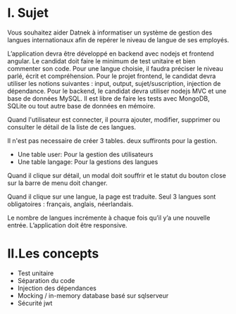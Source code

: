 # I. Sujet
Vous souhaitez aider Datnek à informatiser un système de gestion des langues internationaux afin de repérer le niveau de langue de ses employés.

L’application devra être développé en backend avec nodejs et frontend angular. Le candidat doit faire le minimum de test unitaire et bien commenter son code.
Pour une langue choisie, il faudra préciser le niveau parlé, écrit et compréhension.
Pour le projet frontend, le candidat devra utiliser les notions suivantes : input, output, sujet/suscription, injection de dépendance.
Pour le backend, le candidat devra utiliser nodejs MVC et une base de données MySQL. Il est libre de faire les tests avec MongoDB, SQLite ou tout autre base de données en mémoire.

Quand l'utilisateur est connecter, il pourra ajouter, modifier, supprimer ou consulter le détail de la liste de ces langues.

Il n'est pas necessaire de créer 3 tables. deux suffironts pour la gestion. 
- Une table user: Pour la gestion des utilisateurs
- Une table langage: Pour la gestions des langues

Quand il clique sur détail, un modal doit souffrir et le statut du bouton close sur la barre de menu doit changer.

Quand il clique sur une langue, la page est traduite. Seul 3 langues sont obligatoires : français, anglais, néerlandais.

Le nombre de langues incrémente à chaque fois qu’il y’a une nouvelle entrée.
L’application doit être responsive.
 

# II.Les concepts 
- Test unitaire
- Séparation du code
- Injection des dépendances
- Mocking / in-memory database basé sur sqlserveur
- Sécurité jwt
